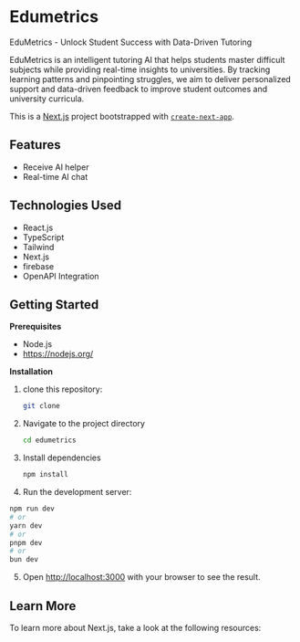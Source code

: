 # Edumetrics

EduMetrics - Unlock Student Success with Data-Driven Tutoring

EduMetrics is an intelligent tutoring AI that helps students master difficult subjects while providing real-time insights to universities. By tracking learning patterns and pinpointing struggles, we aim to deliver personalized support and data-driven feedback to improve student outcomes and university curricula.


This is a [Next.js](https://nextjs.org) project bootstrapped with [`create-next-app`](https://nextjs.org/docs/app/api-reference/cli/create-next-app).

## Features
- Receive AI helper
- Real-time AI chat



## Technologies Used
- React.js
- TypeScript
- Tailwind
- Next.js
- firebase
- OpenAPI Integration

## Getting Started

**Prerequisites**
- Node.js
- https://nodejs.org/


**Installation**
1. clone this repository:
   
   ```bash
   git clone
   ```
2. Navigate to the project directory
   
    ```bash
   cd edumetrics
    ```
3. Install dependencies
   
    ```bash
   npm install
    ```
4. Run the development server:

```bash
npm run dev
# or
yarn dev
# or
pnpm dev
# or
bun dev
```
5. Open [http://localhost:3000](http://localhost:3000) with your browser to see the result.

## Learn More

To learn more about Next.js, take a look at the following resources:

